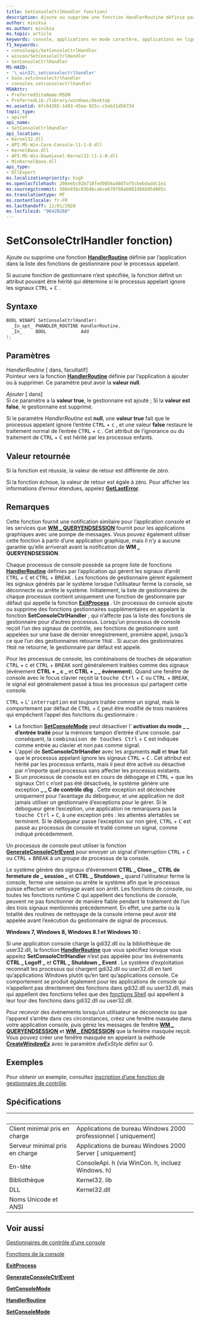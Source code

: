 ```yaml
---
title: SetConsoleCtrlHandler fonction)
description: Ajoute ou supprime une fonction HandlerRoutine définie par l’application dans la liste des fonctions de gestionnaire pour le processus appelant.
author: miniksa
ms.author: miniksa
ms.topic: article
keywords: console, applications en mode caractère, applications en ligne de commande, applications de terminal, API console
f1_keywords:
- consoleapi/SetConsoleCtrlHandler
- wincon/SetConsoleCtrlHandler
- SetConsoleCtrlHandler
MS-HAID:
- '\_win32\_setconsolectrlhandler'
- base.setconsolectrlhandler
- consoles.setconsolectrlhandler
MSHAttr:
- PreferredSiteName:MSDN
- PreferredLib:/library/windows/desktop
ms.assetid: 6fc64265-1403-45ea-925c-c5eb31d56734
topic_type:
- apiref
api_name:
- SetConsoleCtrlHandler
api_location:
- Kernel32.dll
- API-MS-Win-Core-Console-l1-1-0.dll
- KernelBase.dll
- API-MS-Win-DownLevel-Kernel32-l1-1-0.dll
- MinKernelBase.dll
api_type:
- DllExport
ms.localizationpriority: high
ms.openlocfilehash: 208eebc92b718fed9856a48dfaf5cbebdaddc1e1
ms.sourcegitcommit: 508e93bc83b4bca6ce678f88ab081d66b95d605c
ms.translationtype: MT
ms.contentlocale: fr-FR
ms.lasthandoff: 12/01/2020
ms.locfileid: "96420268"
---
```

# <a name="setconsolectrlhandler-function"></a>SetConsoleCtrlHandler fonction)

Ajoute ou supprime une fonction [**HandlerRoutine**](handlerroutine.md) définie par l’application dans la liste des fonctions de gestionnaire pour le processus appelant.

Si aucune fonction de gestionnaire n’est spécifiée, la fonction définit un attribut pouvant être hérité qui détermine si le processus appelant ignore les signaux <kbd>CTRL</kbd> + <kbd>C</kbd> .

## <a name="syntax"></a>Syntaxe

```C
BOOL WINAPI SetConsoleCtrlHandler(
  _In_opt_ PHANDLER_ROUTINE HandlerRoutine,
  _In_     BOOL             Add
);
```

## <a name="parameters"></a>Paramètres

*HandlerRoutine* \[ dans, facultatif\]  
Pointeur vers la fonction [**HandlerRoutine**](handlerroutine.md) définie par l’application à ajouter ou à supprimer. Ce paramètre peut avoir la **valeur null**.

*Ajouter* \[ dans\]  
Si ce paramètre a la **valeur true**, le gestionnaire est ajouté ; Si la **valeur est false**, le gestionnaire est supprimé.

Si le paramètre *HandlerRoutine* est **null**, une **valeur true** fait que le processus appelant ignore l’entrée <kbd>CTRL</kbd> + <kbd>c</kbd> , et une valeur **false** restaure le traitement normal de l’entrée <kbd>CTRL</kbd> + <kbd>c</kbd> . Cet attribut de l’ignorance ou du traitement de <kbd>CTRL</kbd> + <kbd>C</kbd> est hérité par les processus enfants.

## <a name="return-value"></a>Valeur retournée

Si la fonction est réussie, la valeur de retour est différente de zéro.

Si la fonction échoue, la valeur de retour est égale à zéro. Pour afficher les informations d’erreur étendues, appelez [**GetLastError**](https://msdn.microsoft.com/library/windows/desktop/ms679360).

## <a name="remarks"></a>Remarques

Cette fonction fournit une notification similaire pour l’application console et les services que [**WM \_ QUERYENDSESSION**](https://msdn.microsoft.com/library/windows/desktop/aa376890) fournit pour les applications graphiques avec une pompe de messages. Vous pouvez également utiliser cette fonction à partir d’une application graphique, mais il n’y a aucune garantie qu’elle arriverait avant la notification de **WM \_ QUERYENDSESSION**.

Chaque processus de console possède sa propre liste de fonctions [**HandlerRoutine**](handlerroutine.md) définies par l’application qui gèrent les signaux d’arrêt <kbd>CTRL</kbd> + <kbd>C</kbd> et <kbd>CTRL</kbd> + <kbd>BREAK</kbd> . Les fonctions de gestionnaire gèrent également les signaux générés par le système lorsque l’utilisateur ferme la console, se déconnecte ou arrête le système. Initialement, la liste de gestionnaires de chaque processus contient uniquement une fonction de gestionnaire par défaut qui appelle la fonction [**ExitProcess**](https://msdn.microsoft.com/library/windows/desktop/ms682658) . Un processus de console ajoute ou supprime des fonctions gestionnaires supplémentaires en appelant la fonction **SetConsoleCtrlHandler** , qui n’affecte pas la liste des fonctions de gestionnaire pour d’autres processus. Lorsqu’un processus de console reçoit l’un des signaux de contrôle, ses fonctions de gestionnaire sont appelées sur une base de dernier enregistrement, première appel, jusqu’à ce que l’un des gestionnaires retourne `TRUE` . Si aucun des gestionnaires `TRUE` ne retourne, le gestionnaire par défaut est appelé.

Pour les processus de console, les combinaisons de touches de séparation <kbd>CTRL</kbd> + <kbd>c</kbd> et <kbd>CTRL</kbd> + <kbd>BREAK</kbd> sont généralement traitées comme des signaux (événement **CTRL + \_ c \_** et **CTRL + \_ \_ événement**). Quand une fenêtre de console avec le focus clavier reçoit la <kbd>touche Ctrl</kbd> + <kbd>C</kbd> ou <kbd>CTRL</kbd> + <kbd>BREAK</kbd>, le signal est généralement passé à tous les processus qui partagent cette console.

<kbd>CTRL</kbd> + L' <kbd>interruption</kbd> est toujours traitée comme un signal, mais le comportement par défaut de <kbd>CTRL</kbd> + <kbd>C</kbd> peut être modifié de trois manières qui empêchent l’appel des fonctions du gestionnaire :

- La fonction [**SetConsoleMode**](setconsolemode.md) peut désactiver l' **activation du mode \_ \_ d’entrée traité** pour la mémoire tampon d’entrée d’une console. par conséquent, la <kbd>combinaison de touches Ctrl</kbd> + <kbd>C</kbd> est indiquée comme entrée au clavier et non pas comme signal.
- L’appel de **SetConsoleCtrlHandler** avec les arguments **null** et **true** fait que le processus appelant ignore les signaux <kbd>CTRL</kbd> + <kbd>C</kbd> . Cet attribut est hérité par les processus enfants, mais il peut être activé ou désactivé par n’importe quel processus sans affecter les processus existants.
- Si un processus de console est en cours de débogage et <kbd>CTRL</kbd> + que les signaux Ctrl <kbd>c</kbd> n’ont pas été désactivés, le système génère une exception **\_ \_ C de contrôle dbg** . Cette exception est déclenchée uniquement pour l’avantage du débogueur, et une application ne doit jamais utiliser un gestionnaire d’exceptions pour le gérer. Si le débogueur gère l’exception, une application ne remarquera pas la <kbd>touche Ctrl</kbd> + <kbd>C</kbd>, à une exception près : les attentes alertables se terminent. Si le débogueur passe l’exception sur non géré, <kbd>CTRL</kbd> + <kbd>C</kbd> est passé au processus de console et traité comme un signal, comme indiqué précédemment.

Un processus de console peut utiliser la fonction [**GenerateConsoleCtrlEvent**](generateconsolectrlevent.md) pour envoyer un signal d’interruption <kbd>CTRL</kbd> + <kbd>C</kbd> ou <kbd>CTRL</kbd> + <kbd>BREAK</kbd> à un groupe de processus de la console.

Le système génère des signaux d’événement **CTRL \_ Close \_**, **CTRL de fermeture de \_ session \_** et **CTRL \_ Shutdown \_** quand l’utilisateur ferme la console, ferme une session ou arrête le système afin que le processus puisse effectuer un nettoyage avant son arrêt. Les fonctions de console, ou toutes les fonctions runtime C qui appellent des fonctions de console, peuvent ne pas fonctionner de manière fiable pendant le traitement de l’un des trois signaux mentionnés précédemment. En effet, une partie ou la totalité des routines de nettoyage de la console interne peut avoir été appelée avant l’exécution du gestionnaire de signal de processus.

**Windows 7, Windows 8, Windows 8.1 et Windows 10 :**

Si une application console charge la gdi32.dll ou la bibliothèque de user32.dll, la fonction [**HandlerRoutine**](handlerroutine.md) que vous spécifiez lorsque vous appelez **SetConsoleCtrlHandler** n’est pas appelée pour les événements **CTRL \_ Logoff \_** et **CTRL \_ Shutdown \_ Event** . Le système d’exploitation reconnaît les processus qui chargent gdi32.dll ou user32.dll en tant qu’applications Windows plutôt qu’en tant qu’applications console. Ce comportement se produit également pour les applications de console qui n’appellent pas directement des fonctions dans gdi32.dll ou user32.dll, mais qui appellent des fonctions telles que des [fonctions Shell](https://msdn.microsoft.com/library/windows/desktop/bb776426) qui appellent à leur tour des fonctions dans gdi32.dll ou user32.dll.

Pour recevoir des événements lorsqu’un utilisateur se déconnecte ou que l’appareil s’arrête dans ces circonstances, créez une fenêtre masquée dans votre application console, puis gérez les messages de fenêtre [**WM \_ QUERYENDSESSION**](https://msdn.microsoft.com/library/windows/desktop/aa376890) et [**WM \_ ENDSESSION**](https://msdn.microsoft.com/library/windows/desktop/aa376889) que la fenêtre masquée reçoit. Vous pouvez créer une fenêtre masquée en appelant la méthode [**CreateWindowEx**](https://msdn.microsoft.com/library/windows/desktop/ms632680) avec le paramètre *dwExStyle* défini sur 0.

## <a name="examples"></a>Exemples

Pour obtenir un exemple, consultez [inscription d’une fonction de gestionnaire de contrôle](registering-a-control-handler-function.md).

## <a name="requirements"></a>Spécifications

| &nbsp; | &nbsp; |
|-|-|
| Client minimal pris en charge | Applications de bureau Windows 2000 professionnel \[ uniquement\] |
| Serveur minimal pris en charge | Applications de bureau Windows 2000 Server \[ uniquement\] |
| En-tête | ConsoleApi. h (via WinCon. h, incluez Windows. h) |
| Bibliothèque | Kernel32. lib |
| DLL | Kernel32.dll |
| Noms Unicode et ANSI | |

## <a name="see-also"></a>Voir aussi

[Gestionnaires de contrôle d’une console](console-control-handlers.md)

[Fonctions de la console](console-functions.md)

[**ExitProcess**](https://msdn.microsoft.com/library/windows/desktop/ms682658)

[**GenerateConsoleCtrlEvent**](generateconsolectrlevent.md)

[**GetConsoleMode**](getconsolemode.md)

[**HandlerRoutine**](handlerroutine.md)

[**SetConsoleMode**](setconsolemode.md)
